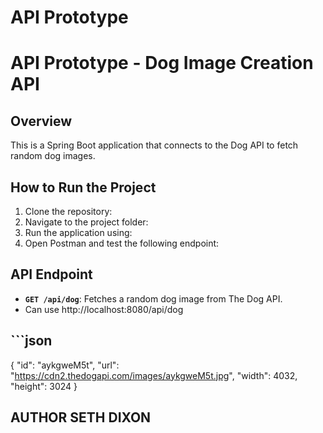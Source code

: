 # API Prototype
# API Prototype - Dog Image Creation API

## Overview
This is a Spring Boot application that connects to the Dog API to fetch random dog images.

## How to Run the Project
1. Clone the repository:
2. Navigate to the project folder:
3. Run the application using:
4. Open Postman and test the following endpoint:

## API Endpoint
- **`GET /api/dog`**: Fetches a random dog image from The Dog API.
- Can use http://localhost:8080/api/dog
## ```json
{
"id": "aykgweM5t",
"url": "https://cdn2.thedogapi.com/images/aykgweM5t.jpg",
"width": 4032,
"height": 3024
}

AUTHOR SETH DIXON
---





